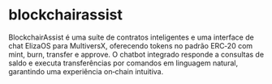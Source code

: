 # blockchairassist
BlockchairAssist é uma suíte de contratos inteligentes e uma interface de chat ElizaOS para MultiversX, oferecendo tokens no padrão ERC‑20 com mint, burn, transfer e approve. O chatbot integrado responde a consultas de saldo e executa transferências por comandos em linguagem natural, garantindo uma experiência on‑chain intuitiva.
